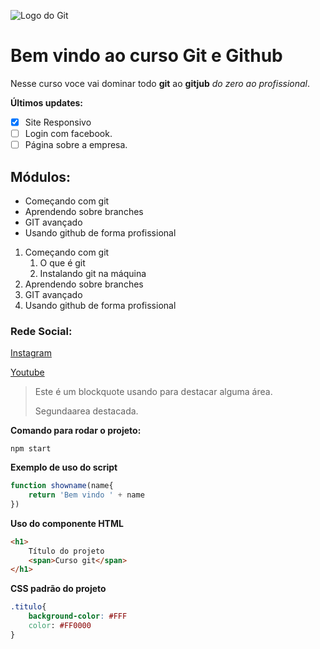 ![Logo do Git](https://sujeitoprogramador.com/wp-content/uploads/2021/04/gitimage.png)

# Bem vindo ao curso Git e Github
Nesse curso voce vai dominar todo **git** ao **gitjub** _do zero ao profissional_.

**Últimos updates:**
- [x] Site Responsivo
- [ ] Login com facebook.
- [ ] Página sobre a empresa.

## Módulos:
* Começando com git
* Aprendendo sobre branches
* GIT avançado
* Usando github de forma profissional

1. Começando com git
    1. O que é git
    2. Instalando git na máquina
2. Aprendendo sobre branches
3. GIT avançado
4. Usando github de forma profissional

### Rede Social:
[Instagram](https://instagram.com/instagram)

[Youtube](https://www.youtube.com/)

>Este é um blockquote usando para destacar alguma área.
>
> Segundaarea destacada.


**Comando para rodar o projeto:**
```
npm start
```

**Exemplo de uso do script**
```js
function showname(name{
    return 'Bem vindo ' + name
})
```

**Uso do componente HTML**
```html
<h1>
    Título do projeto
    <span>Curso git</span>
</h1>
```

**CSS padrão do projeto**
```css
.titulo{
    background-color: #FFF
    color: #FF0000
}
```